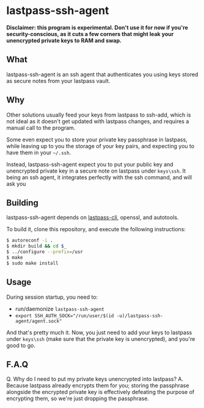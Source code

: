 # lastpass-ssh-agent

**Disclaimer: this program is experimental. Don't use it for now if you're security-conscious, as it cuts a few corners that might leak your unencrypted private keys to RAM and swap.**

## What

lastpass-ssh-agent is an ssh agent that authenticates you using keys stored as secure notes from your lastpass vault.

## Why

Other solutions usually feed your keys from lastpass to ssh-add, which is not ideal as it doesn't get updated with lastpass changes, and requires a manual call to the program.

Some even expect you to store your private key passphrase in lastpass, while leaving up to you the storage of your key pairs, and expecting you to have them in your `~/.ssh`. 

Instead, lastpass-ssh-agent expect you to put your public key and unencrypted private key in a secure note on lastpass under `keys\ssh`. It being an ssh agent, it integrates perfectly with the ssh command, and will ask you

## Building

lastpass-ssh-agent depends on [lastpass-cli](https://github.com/lastpass/lastpass-cli), openssl, and autotools.

To build it, clone this repository, and execute the following instructions:

```sh
$ autoreconf -i .
$ mkdir build && cd $_
$ ../configure --prefix=/usr
$ make
$ sudo make install
```

## Usage

During session startup, you need to:

* run/daemonize `lastpass-ssh-agent`
* `export SSH_AUTH_SOCK="/run/user/$(id -u)/lastpass-ssh-agent/agent.sock"`

And that's pretty much it. Now, you just need to add your keys to lastpass under `keys\ssh` (make sure that the private key is unencrypted), and you're good to go.

## F.A.Q

Q. Why do I need to put my private keys unencrypted into lastpass?
A. Because lastpass already encrypts them for you; storing the passphrase alongside the encrypted private key is effectively defeating the purpose of encrypting them, so we're just dropping the passphrase.
